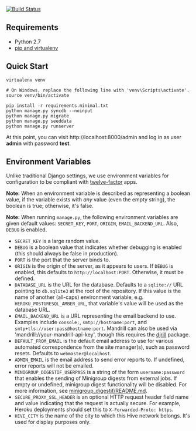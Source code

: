 [![Build Status](https://secure.travis-ci.org/toolness/hive-django.png?branch=master)](http://travis-ci.org/toolness/hive-django)

## Requirements

* Python 2.7
* [pip and virtualenv](http://stackoverflow.com/q/4324558)

## Quick Start

```
virtualenv venv

# On Windows, replace the following line with 'venv\Scripts\activate'.
source venv/bin/activate

pip install -r requirements.minimal.txt
python manage.py syncdb --noinput
python manage.py migrate
python manage.py seeddata
python manage.py runserver
```

At this point, you can visit http://localhost:8000/admin and log in as
user **admin** with password **test**.

## Environment Variables

Unlike traditional Django settings, we use environment variables
for configuration to be compliant with [twelve-factor][] apps.

**Note:** When an environment variable is described as representing a
boolean value, if the variable exists with *any* value (even the empty
string), the boolean is true; otherwise, it's false.

**Note:** When running `manage.py`, the following environment
variables are given default values: `SECRET_KEY`, `PORT`, `ORIGIN`,
`EMAIL_BACKEND_URL`. Also, `DEBUG` is enabled.

* `SECRET_KEY` is a large random value.
* `DEBUG` is a boolean value that indicates whether debugging is enabled
  (this should always be false in production).
* `PORT` is the port that the server binds to.
* `ORIGIN` is the origin of the server, as it appears
  to users. If `DEBUG` is enabled, this defaults to
  `http://localhost:PORT`. Otherwise, it must be defined.
* `DATABASE_URL` is the URL for the database. Defaults to a `sqlite://`
  URL pointing to `db.sqlite3` at the root of the repository. If this
  value is the name of another (all-caps) environment variable, e.g.
  `HEROKU_POSTGRESQL_AMBER_URL`, that variable's value will be used
  as the database URL.
* `EMAIL_BACKEND_URL` is a URL representing the email backend to use.
  Examples include `console:`, `smtp://hostname:port`, and
  `smtp+tls://user:pass@hostname:port`. Mandrill can also be used
  via 'mandrill://your-mandrill-api-key', though this requires the
  [djrill][] package.
* `DEFAULT_FROM_EMAIL` is the default email address to use for various
  automated correspondence from the site manager(s), such as password
  resets. Defaults to `webmaster@localhost`.
* `ADMIN_EMAIL` is the email address to send error reports to. If
  undefined, error reports will not be emailed.
* `MINIGROUP_DIGESTIF_USERPASS` is a string of the form `username:password`
  that enables the sending of Minigroup digests from external jobs. If
  empty or undefined, minigroup digest functionality will be disabled. For
  more information, see [minigroup_digestif/README.md][].
* `SECURE_PROXY_SSL_HEADER` is an optional HTTP request header field name
  and value indicating that the request is actually secure. For example,
  Heroku deployments should set this to `X-Forwarded-Proto: https`.
* `HIVE_CITY` is the name of the city to which this Hive network
  belongs. It's used for display purposes only.

<!-- Links -->

  [twelve-factor]: http://12factor.net/
  [djrill]: https://github.com/brack3t/Djrill
  [minigroup_digestif/README.md]: https://github.com/toolness/hive-django/tree/master/minigroup_digestif#readme
